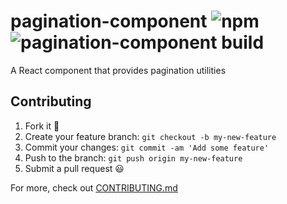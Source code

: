 # pagination-component ![npm](https://img.shields.io/npm/v/pagination-component) ![pagination-component build](https://github.com/dibenso/pagination-component/actions/workflows/node.js.yml/badge.svg)
A React component that provides pagination utilities     

## Contributing
1. Fork it :fork_and_knife:
2. Create your feature branch: `git checkout -b my-new-feature`
3. Commit your changes: `git commit -am 'Add some feature'`
4. Push to the branch: `git push origin my-new-feature`
5. Submit a pull request :smiley:         

For more, check out [CONTRIBUTING.md](https://github.com/dibenso/pagination-component/blob/main/CONTRIBUTING.md)
